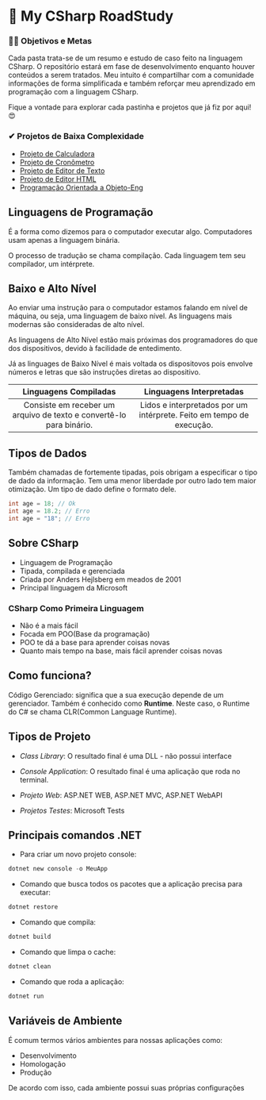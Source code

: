 # 🔮 My CSharp RoadStudy

### 🐱‍💻 Objetivos e Metas
Cada pasta trata-se de um resumo e estudo de caso feito na linguagem CSharp. O repositório estará em fase de desenvolvimento enquanto houver conteúdos a serem tratados. Meu intuito é compartilhar com a comunidade informações de forma simplificada e também reforçar meu aprendizado em programação com a linguagem CSharp.

Fique a vontade para explorar cada pastinha e projetos que já fiz por aqui! 😍

### ✔ Projetos de Baixa Complexidade
- [Projeto de Calculadora](https://github.com/Queiroz-Dv/ProjectCalculator) 
- [Projeto de Cronômetro](https://github.com/Queiroz-Dv/ProjectStopWatch_CSharp)
- [Projeto de Editor de Texto](https://github.com/Queiroz-Dv/TextEditor)
- [Projeto de Editor HTML](https://github.com/Queiroz-Dv/EditorHTML)
- [Programação Orientada a Objeto-Eng](https://github.com/Queiroz-Dv/OakAcademyStudy)


## Linguagens de Programação

É a forma como dizemos para o computador executar algo. Computadores usam apenas a linguagem binária.

O processo de tradução se chama compilação. Cada linguagem tem seu compilador, um intérprete.

## Baixo e Alto Nível

Ao enviar uma instrução para o computador estamos falando em nível de máquina, ou seja, uma linguagem de baixo nível. As linguagens mais modernas são consideradas de alto nível.

As linguagens de Alto Nível estão mais próximas dos programadores do que dos dispositivos, devido à facilidade de entedimento.

Já as linguages de Baixo Nível é mais voltada os dispositovos pois envolve números e letras que são instruções diretas ao dispositivo. 

|                    Linguagens Compiladas                     |                   Linguagens Interpretadas                   |
| :----------------------------------------------------------: | :----------------------------------------------------------: |
| Consiste em receber um arquivo de texto e convertê-lo para binário. | Lidos e interpretados por um intérprete. Feito em tempo de execução. |

## Tipos  de  Dados

Também chamadas de fortemente tipadas, pois obrigam a especificar o tipo de dado da informação. Tem uma menor liberdade por outro lado tem maior otimização.  Um tipo de dado define o formato dele.

```c#
int age = 18; // Ok
int age = 18.2; // Erro
int age = "18"; // Erro
```

## Sobre CSharp

- Linguagem de Programação
- Tipada, compilada e gerenciada
- Criada por Anders Hejlsberg em meados de 2001
- Principal linguagem da Microsoft

### CSharp  Como Primeira Linguagem

- Não é a mais fácil
- Focada em POO(Base da programação)
- POO te dá a base para aprender coisas novas
- Quanto mais tempo na base, mais fácil aprender coisas novas

## Como funciona?

Código Gerenciado: significa que a sua execução depende de um gerenciador. Também é conhecido como **Runtime**. Neste caso, o Runtime  do C# se chama CLR(Common Language Runtime).

## Tipos de Projeto

- *Class Library*: O resultado final é uma DLL - não possui interface

- *Console Application*: O resultado final é uma aplicação que roda no terminal.

- *Projeto Web*: ASP.NET WEB, ASP.NET MVC, ASP.NET WebAPI

- *Projetos Testes*: Microsoft Tests

## Principais comandos .NET

- Para criar um novo projeto console:

```powershell
dotnet new console -o MeuApp
```

- Comando que busca todos os pacotes que a aplicação precisa para executar:

```powershell
dotnet restore
```

- Comando que compila:

```powershell
dotnet build
```

- Comando que limpa o cache:

```powershell
dotnet clean
```

- Comando que roda a aplicação:

```powershell
dotnet run
```

## Variáveis de Ambiente

É comum termos vários ambientes para nossas aplicações como:

- Desenvolvimento
- Homologação
- Produção

De acordo com isso, cada ambiente possui suas próprias configurações
